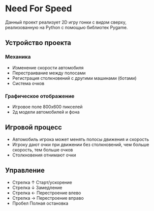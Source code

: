 # Need For Speed

Данный проект реализует 2D игру гонки с видом сверху, реализованную на Python с помощью библиотек Pygame.

## Устройство проекта
### Механика
- Изменение скорости автомобиля
- Перестраивание между полосами
- Регистрация столкновений с другими машинами (ботами)
- Система очков
### Графическое отображение
- Игровое поле 800х600 пикселей
- 2д модели автомобилей и фона

## Игровой процесс
- Автомобиль игрока может менять полосы движения и скорость
- Игроку дают очки при движении без столкновений, чем больше скорость, тем больше очков
- Столкновения отнимают очки
## Управление
- Стрелка ↑ Старт/ускорение
- Стрелка ↓ Замедление
- Стрелка ← Перестроение влево
- Стрелка → Перестроение вправо
- Пробел Полная остановка

